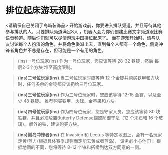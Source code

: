  # 排位起床游玩规则
<请确保自己关闭了岛屿装饰品>
开始游戏前，你要进入排队频道，并且等待其他参与排队的人，只要排队频道满足8人 ，机器人会为你们创建比赛文字频道跟比赛语音频道。随后你们就可以尽情游玩中国排位起床了。
而在游戏开始时，请与队友讨论每个人扮演的角色，并将角色委派出去，直到每个人都有一个角色，侧岛冲锋者角色并不总是存在，但可能是一个有用的角色。
> (ins)一号位玩家(ins)
作为一号位玩家，您应该等待 28-32 铁锭，然后 每层2-3个方块 堆至高度限制。

> **(ins)二号位玩家(ins)**
当二号位玩家时应等待 12 个金锭并购买铁甲和方块时，任何多余的金锭都应该扔给三号位玩家。

> **(ins)三号位玩家(ins)**
作为三号位玩家时，您应该等待 12-15 金锭，以及至少 48 铁锭。 推荐购买铁甲、火球、金苹果和方块。

> **(ins)四号位玩家(ins)**
作为四号位玩家，您是守家人员，您应该等待 80 块铁锭，并且必须放置Butterfly Defense蝴蝶防御守法（12 个末石和 16 个玻璃）。额外的铁，建议购买方块。

> **(ins)侧岛冲锋者(ins)**
在 Invasion 和 Lectus 等特定地图上，会有一名玩家走黄/蓝方(根据具体赛季规则而定能去黄或者蓝岛)， 请务必小心他们！ 根据地图的不同，您将等待 8-12 个铁和搭桥到达双方同意的一侧。
